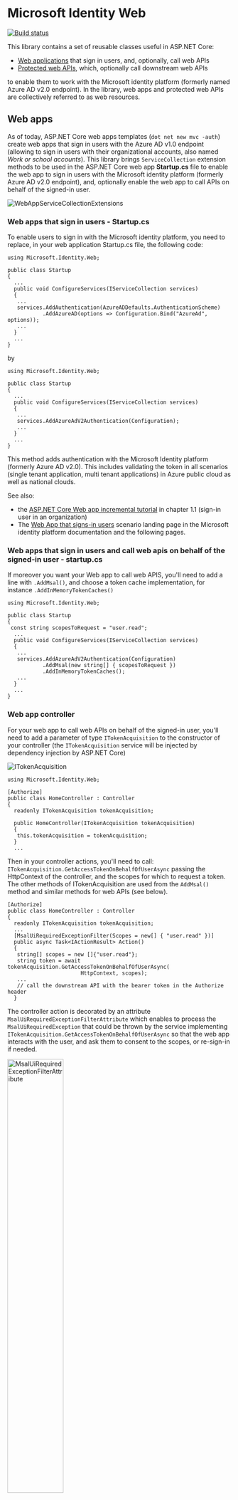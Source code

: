 # Microsoft Identity Web

[![Build status](https://identitydivision.visualstudio.com/IDDP/_apis/build/status/AAD%20Samples/.NET%20client%20samples/ASP.NET%20Core%20Web%20App%20tutorial)](https://identitydivision.visualstudio.com/IDDP/_build/latest?definitionId=819)

This library contains a set of reusable classes useful in ASP.NET Core:

- [Web applications](#web-apps) that sign in users, and, optionally, call web APIs
- [Protected web APIs](#web-apis), which, optionally call downstream web APIs

to enable them to work with the Microsoft identity platform (formerly named Azure AD v2.0 endpoint). In the library, web apps and protected web APIs are collectively referred to as web resources.

## Web apps

As of today, ASP.NET Core web apps templates (`dot net new mvc -auth`) create web apps that sign in users with the Azure AD v1.0 endpoint (allowing to sign in users with their organizational accounts, also named *Work or school accounts*). This library brings `ServiceCollection` extension methods to be used in the ASP.NET Core web app **Startup.cs** file to enable the web app to sign in users with the Microsoft identity platform (formerly Azure AD v2.0 endpoint), and, optionally enable the web app to call APIs on behalf of the signed-in user.

![WebAppServiceCollectionExtensions](https://user-images.githubusercontent.com/13203188/62526924-0a563780-b7ef-11e9-8ce0-db284db3f02c.png)

### Web apps that sign in users - Startup.cs

To enable users to sign in with the Microsoft identity platform, you need to replace, in your web application Startup.cs file, the following code:

```CSharp
using Microsoft.Identity.Web;

public class Startup
{
  ...
  public void ConfigureServices(IServiceCollection services)
  {
   ...
   services.AddAuthentication(AzureADDefaults.AuthenticationScheme)
           .AddAzureAD(options => Configuration.Bind("AzureAd", options));
   ...
  }
  ...
}
```

by

```CSharp
using Microsoft.Identity.Web;

public class Startup
{
  ...
  public void ConfigureServices(IServiceCollection services)
  {
   ...
   services.AddAzureAdV2Authentication(Configuration);
   ...
  }
  ...
}
```

This method adds authentication with the Microsoft Identity platform (formerly Azure AD v2.0). This includes validating the token in all scenarios (single tenant application, multi tenant applications) in Azure public cloud as well as national clouds.

See also:

- the [ASP.NET Core Web app incremental tutorial](https://github.com/Azure-Samples/active-directory-aspnetcore-webapp-openidconnect-v2/tree/master/1-WebApp-OIDC/1-1-MyOrg) in chapter 1.1 (sign-in user in an organization)
- The [Web App that signs-in users](https://docs.microsoft.com/en-us/azure/active-directory/develop/scenario-web-app-sign-user-overview) scenario landing page in the Microsoft identity platform documentation and the following pages.

### Web apps that sign in users and call web apis on behalf of the signed-in user - startup.cs

If moreover you want your Web app to call web APIS, you'll need to add a line with `.AddMsal()`, and choose a token cache implementation, for instance `.AddInMemoryTokenCaches()`

```CSharp
using Microsoft.Identity.Web;

public class Startup
{
 const string scopesToRequest = "user.read";
  ...
  public void ConfigureServices(IServiceCollection services)
  {
   ...
   services.AddAzureAdV2Authentication(Configuration)
           .AddMsal(new string[] { scopesToRequest })
           .AddInMemoryTokenCaches();
   ...
  }
  ...
}
```

### Web app controller

For your web app to call web APIs on behalf of the signed-in user, you'll need to add a parameter of type `ITokenAcquisition` to the constructor of your controller (the `ITokenAcquisition` service will be injected by dependency injection by ASP.NET Core)

![ITokenAcquisition](https://user-images.githubusercontent.com/13203188/62526943-14783600-b7ef-11e9-9913-ca79bf7a5cee.png)

```CSharp
using Microsoft.Identity.Web;

[Authorize]
public class HomeController : Controller
{
  readonly ITokenAcquisition tokenAcquisition;

  public HomeController(ITokenAcquisition tokenAcquisition)
  {
   this.tokenAcquisition = tokenAcquisition;
  }
  ...
```

Then in your controller actions, you'll need to call: `ITokenAcquisition.GetAccessTokenOnBehalfOfUserAsync` passing the HttpContext of the controller, and the scopes for which to request a token. The other methods of ITokenAcquisition are used from the `AddMsal()` method and similar methods for web APIs (see below).

```CSharp
[Authorize]
public class HomeController : Controller
{
  readonly ITokenAcquisition tokenAcquisition;
  ...
  [MsalUiRequiredExceptionFilter(Scopes = new[] { "user.read" })]
  public async Task<IActionResult> Action()
  {
   string[] scopes = new []{"user.read"};
   string token = await tokenAcquisition.GetAccessTokenOnBehalfOfUserAsync(
                       HttpContext, scopes);
   ...
   // call the downstream API with the bearer token in the Authorize header
  }
```

The controller action is decorated by an attribute `MsalUiRequiredExceptionFilterAttribute` which enables to process the `MsalUiRequiredException` that could be thrown by the service implementing `ITokenAcquisition.GetAccessTokenOnBehalfOfUserAsync` so that the web app interacts with the user, and ask them to consent to the scopes, or re-sign-in if needed.

<img alt="MsalUiRequiredExceptionFilterAttribute" src="https://user-images.githubusercontent.com/13203188/62526956-18a45380-b7ef-11e9-99f3-c75085d61ce5.png" width="50%"/>

### Samples and documentation

You can see in details how the library is used in the following samples:

- [ASP.NET Core Web app incremental tutorial](https://github.com/Azure-Samples/active-directory-aspnetcore-webapp-openidconnect-v2) in chapter 2.1 ([call Microsoft Graph on behalf of signed in user](https://github.com/Azure-Samples/active-directory-aspnetcore-webapp-openidconnect-v2/tree/master/2-WebApp-graph-user/2-1-Call-MSGraph))
- [ASP.NET Core Web app incremental tutorial](https://github.com/Azure-Samples/active-directory-aspnetcore-webapp-openidconnect-v2) in chapter 2.2 ([call Microsoft Graph on behalf of signed in user with a SQL token cache](https://github.com/Azure-Samples/active-directory-aspnetcore-webapp-openidconnect-v2/tree/master/2-WebApp-graph-user/2-2-TokenCache))
- The [Web app that calls web apis](https://docs.microsoft.com/en-us/azure/active-directory/develop/scenario-web-app-sign-user-overview) scenario landing page in the Microsoft identity platform documentation

## Web APIs

The library also enables web APIs to work with the Microsoft identity platform, enabling them to process access tokens for both work and school and Microsoft personal accounts.

![image](https://user-images.githubusercontent.com/13203188/62526937-10e4af00-b7ef-11e9-9fee-c205c97653c5.png)

### Protected web APIS - Startup.cs

To enable the web API to accept tokens emitted by  the Microsoft identity platform, you need to replace, in your web API Startup.cs file, the call to:

```CSharp
using Microsoft.Identity.Web;

public class Startup
{
  ...
  public void ConfigureServices(IServiceCollection services)
  {
   ...
   services.AddAuthentication(AzureADDefaults.AuthenticationScheme)
           .AddAzureAdBearer(options => Configuration.Bind("AzureAd", options));
   ...
  }
  ...
}
```

by

```CSharp
using Microsoft.Identity.Web;

public class Startup
{
  ...
  public void ConfigureServices(IServiceCollection services)
  {
   ...
   services.AddProtectedWebApiWithMicrosoftIdentityPlatformV2(Configuration);
   ...
  }
  ...
}
```

This method enables your web API to be protected using the Microsoft Identity platform (formerly Azure AD v2.0). It takes care of validating the token in all scenarios (single tenant application, multi tenant applications), in Azure public cloud as well as national clouds.

See also:

- the [ASP.NET Core Web API incremental tutorial](https://github.com/Azure-Samples/active-directory-dotnet-native-aspnetcore-v2) in chapter 1.1 ([Protect the web api](https://github.com/Azure-Samples/active-directory-dotnet-native-aspnetcore-v2/tree/master/1.%20Desktop%20app%20calls%20Web%20API))
- The [Protected web API](https://docs.microsoft.com/en-us/azure/active-directory/develop/scenario-protected-web-api-overview) scenario landing page in the Microsoft identity platform documentation and the following pages.

### Protected web APIs that call downstream APIs on behalf of a user - Startup.cs

If moreover you want your web API to call downstream web APIS, you'll need to add lines with `.AddProtectedApiCallsWebApis()`, and choose a token cache implementation, for instance `.AddInMemoryTokenCaches()`

```CSharp
using Microsoft.Identity.Web;

public class Startup
{
  ...
  public void ConfigureServices(IServiceCollection services)
  {
   ...
   services.AddProtectedWebApiWithMicrosoftIdentityPlatformV2(Configuration)
           .AddProtectedApiCallsWebApis()
           .AddInMemoryTokenCaches();
   ...
  }
  ...
}
```

If you're certain that your web API will need some specific scopes, you can optionally pass them as arguments to `AddProtectedApiCallsWebApis`.

### Web API controller

For your web API to call downstream APIs, you'll need to:

- add (like in web apps), a parameter of type `ITokenAcquisition` to the constructor of your controller (the `ITokenAcquisition` service will be injected by dependency injection by ASP.NET Core)
- verify, in your controller actions, that the token contains the scopes expected by the action. For this, you'll call the `VerifyUserHasAnyAcceptedScope` extension method on the `HttpContext`

  <img alt="ScopesRequiredHttpContextExtensions" src="https://user-images.githubusercontent.com/13203188/62527104-60c37600-b7ef-11e9-8dcb-66bb982fe147.png" width="80%"/>

- in your controller actions, to call: `ITokenAcquisition.GetAccessTokenOnBehalfOfUserAsync` passing the HttpContext of the controller, and the scopes for which to request a token.

The following code snippet shows how to combine these steps:

```CSharp
[Authorize]
public class HomeController : Controller
{
  readonly ITokenAcquisition tokenAcquisition;

  static string[] scopeRequiredByAPI = new string[] { "access_as_user" };
  ...
  public async Task<IActionResult> Action()
  {
   HttpContext.VerifyUserHasAnyAcceptedScope(scopeRequiredByAPI);
   string[] scopes = new []{"user.read"};
   try
   {
      string accessToken = await _tokenAcquisition.GetAccessTokenOnBehalfOfUser(HttpContext, scopes);
      // call the downstream API with the bearer token in the Authorize header
    }
    catch (MsalUiRequiredException ex)
    {
      _tokenAcquisition.ReplyForbiddenWithWwwAuthenticateHeader(HttpContext, scopes, ex);
    }
   ...
  }
```

#### Handle conditional access

It can happen that when your web api tries to get a token for the downstream API, the token acquisition service throws a `MsalUiRequiredException` meaning that the user on the client calling the web API needs to perform more actions such as multi-factor authentication. Given that the web API isn't capable of doing interaction itself, this exception needs to be passed to the client. To propagate back this exception to the client, you can catch the exception and call the `ITokenAcquisition.ReplyForbiddenWithWwwAuthenticateHeader` method.

## Token cache serialization

For web apps that calls web apis, and web APIs that call downstream APIs, the code snippets above show the use of the In Memory token cache serialization. The library proposes alternate token cache serialization methods:

| Extension Method | Microsoft.Identity.Web sub Namespace | Description  |
| ---------------- | --------- | ------------ |  
| `AddInMemoryTokenCaches` | `TokenCacheProviders.InMemory` | In memory token cache serialization. This implementation is great in samples. It's also good in production applications provided you don't mind if the token cache is lost when the web app is restarted. `AddInMemoryTokenCaches` takes an optional parameter of type `MsalMemoryTokenCacheOptions` that enables you to specify the duration after which the cache entry will expire unless it's used.
| `AddSqlTokenCaches` | `TokenCacheProviders.Sql` | The token cache maintained in a SQL database. This implementation is ideal for production applications that need to keep their token caches. AddSqlTokenCaches takes a parameter of type `MsalSqlTokenCacheOptions` that let you specify the SQL connection string  
| `AddSessionTokenCaches` | `TokenCacheProviders.Session` | The token cache is bound to the user session. This option isn't ideal if the ID token is too large because it contains too many claims as the cookie would be too large.

## Other utility classes

The library also contains additional classes that you might find useful.

### ClaimsPrincipalExtensions

In web apps that sign in users, ASP.NET Core transforms the claims in the IDToken to a `ClaimsPrincipal` instance, held by the `HttpContext.User` property. In the same way, in protected Web APIs, the claims from the Jwt bearer token used to call the API are available in `HttpContext.User`.

The library proposes extension methods to retrieve some of the relevant information about the user in the `ClaimsPrincipalExtensions` class.

<img alt="ClaimsPrincipalExtensions" src="https://user-images.githubusercontent.com/13203188/62538243-2bc31d80-b807-11e9-8689-085c5dc78f7e.png" width="60%"/>

If you want to implement your own token cache serialization, you might want to use this class, for instance to get the key of the token cache to serialize (typically `GetMsalAccountId()`)

### ClaimsPrincipalFactory

In the other direction `ClaimsPrincipalFactory` instantiates a `ClaimsPrincipal` from an account objectId and tenantId. These methods can be useful when the web app or the web API subscribes to another service on behalf of the user, and then is called back by a notification where the users are identified by only their tenant ID and object ID. This is, for instance the case of [Microsoft Graph Web Hooks](https://docs.microsoft.com/en-us/graph/api/resources/webhooks) [notifications](https://docs.microsoft.com/en-us/graph/webhooks#notification-example). 

<img alt="ClaimsPrincipalFactory" src="https://user-images.githubusercontent.com/13203188/62538251-2fef3b00-b807-11e9-912f-2674972e9f48.png" width="70%"/>

### AccountExtensions

Finally, you can create a `ClaimsPrincipal` from an instance of MSAL.NET `IAccount`, using the   `ToClaimsPrincipal` method in `AccountExtensions`.

<img alt="AccountExtensions" src="https://user-images.githubusercontent.com/13203188/62538259-341b5880-b807-11e9-9328-a094f79a0874.png" width="60%"/>

### Troubleshooting your web app or web API

In order to troubleshoot your web app you can set the `subscribeToOpenIdConnectMiddlewareDiagnosticsEvents` optional boolean to `true` when you call `AddAzureAdV2Authentication`. This will display on the output window the progression of the OpenID connect message through OpenID Connect middleware (from the reception of the message from Azure Active directory to the availability of the user identity in `HttpContext.User`)  

<img alt="OpenIdConnectMiddlewareDiagnostics" src="https://user-images.githubusercontent.com/13203188/62538366-75ac0380-b807-11e9-9ce0-d0eec9381b78.png" width="75%"/>

In order to troubleshoot your web API you can set the `subscribeToJwtBearerMiddlewareDiagnosticsEvents` optional boolean to `true` when you call `AddProtectedWebApiWithMicrosoftIdentityPlatformV2`. Enabling these diagnostics will display on the output window the progression of the OAuth 2.0 message through the JWTBearer middleware (from the reception of the message from Azure Active directory to the availability of the user identity in `HttpContext.User`)  

<img alt="JwtBearerMiddlewareDiagnostics" src="https://user-images.githubusercontent.com/13203188/62538382-7d6ba800-b807-11e9-9540-560e7129197b.png" width="65%"/>

In both cases, you can set a breakpoint in the methods of the  `OpenIdConnectMiddlewareDiagnostics` and `JwtBearerMiddlewareDiagnostics` classes respectively to observe values under the debugger.

## Learn more how the library works

You can learn more about the tokens by looking at the following articles in MSAL.NET's conceptual documentation:

- The [Authorization code flow](https://aka.ms/msal-net-authorization-code), which is used, after the user signed-in with Open ID Connect, in order to get a token and cache it for a later use. See [TokenAcquisition L 107](https://github.com/Azure-Samples/active-directory-aspnetcore-webapp-openidconnect-v2/blob/f99e913cc032e16c59b748241111e97108e87918/Extensions/TokenAcquisition.cs#L107) for details of this code
- [AcquireTokenSilent](https://aka.ms/msal-net-acquiretokensilent ), which is used by the controller to get an access token for the downstream API. See [TokenAcquisition L 168](https://github.com/Azure-Samples/active-directory-aspnetcore-webapp-openidconnect-v2/blob/f99e913cc032e16c59b748241111e97108e87918/Extensions/TokenAcquisition.cs#L168) for details of this code
- [Token cache serialization](msal-net-token-cache-serialization)

The token validation is performed by the classes of the [Identity Model Extensions for DotNet](https://github.com/AzureAD/azure-activedirectory-identitymodel-extensions-for-dotnet) library. Learn about customizing
token validation by reading:

- [Validating Tokens](https://github.com/AzureAD/azure-activedirectory-identitymodel-extensions-for-dotnet/wiki/ValidatingTokens) in that library's conceptual documentation
- [TokenValidationParameters](https://docs.microsoft.com/en-us/dotnet/api/microsoft.identitymodel.tokens.tokenvalidationparameters?view=azure-dotnet)'s reference documentation.
